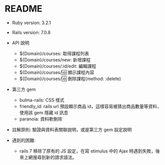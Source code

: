 # README

* Ruby version: 3.2.1

* Rails version: 7.0.8

* API 說明
  * ${Domain}/courses: 取得課程列表
  * ${Domain}/courses/new: 新增課程
  * ${Domain}/courses/:id/edit: 編輯課程
  * ${Domain}/courses/:id: 顯示課程內容
  * ${Domain}/courses/:id: 刪除課程(method: :delete)

* 第三方 gem
  * bulma-rails: CSS 樣式
  * friendly_id: rails url 預設顯示商品 id，這樣容易被猜出商品數量等資料，使用該 gem 隱藏 id 訊息
  * paranoia: 資料軟刪除

* 註解原則: 驗證與資料表關聯說明，或是第三方 gem 設定說明

* 遇到的困難:
  * rails 7 移除了原有的 JS 設定，在寫 stimulus 中的 Ajax 時遇到失敗，後來上網搜尋到新的請求語法。
